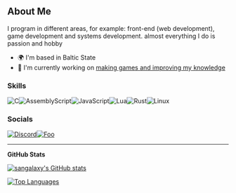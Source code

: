 About Me
----------------

I program in different areas, for example: front-end (web development), game development and systems development. almost everything I do is passion and hobby

* 🌍  I'm based in Baltic State
* 🚀  I'm currently working on [making games and improving my knowledge](http://www.roblox.com/games/15090020631/Skafander-battlegrounds)

### Skills

![C](https://img.shields.io/badge/c-%2300599C.svg?style=for-the-badge&logo=c&logoColor=white)![AssemblyScript](https://img.shields.io/badge/assembly%20script-%23000000.svg?style=for-the-badge&logo=assemblyscript&logoColor=white)![JavaScript](https://img.shields.io/badge/javascript-%23323330.svg?style=for-the-badge&logo=javascript&logoColor=%23F7DF1E)![Lua](https://img.shields.io/badge/lua-%232C2D72.svg?style=for-the-badge&logo=lua&logoColor=white)![Rust](https://img.shields.io/badge/rust-%23000000.svg?style=for-the-badge&logo=rust&logoColor=white)![Linux](https://img.shields.io/badge/Linux-FCC624?style=for-the-badge&logo=linux&logoColor=black)

### Socials

<a href="https://discord.com/users/sanwor" rel="some text">![Discord](https://img.shields.io/badge/Discord-%235865F2.svg?style=for-the-badge&logo=discord&logoColor=white)</a><a href="https://x.com/SanWorTe" rel="some text">![Foo](https://img.shields.io/badge/Twitter-1DA1F2?style=for-the-badge&logo=twitter&logoColor=white)</a>

----------------

<b>GitHub Stats</b>

<a href="http://www.github.com/sangalaxy"><img src="https://github-readme-stats.vercel.app/api?username=sangalaxy&show_icons=true&hide=&count_private=true&title_color=6366f1&text_color=6366f1&icon_color=6366f1&bg_color=181824&hide_border=true&show_icons=true" alt="sangalaxy's GitHub stats" /></a>

<a href="https://github.com/sangalaxy" align="left"><img src="https://github-readme-stats.vercel.app/api/top-langs/?username=sangalaxy&langs_count=10&title_color=6366f1&text_color=6366f1&icon_color=6366f1&bg_color=181824&hide_border=true&locale=en&custom_title=Top%20%Languages" alt="Top Languages" /></a>
